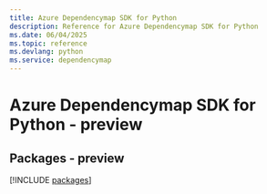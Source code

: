 ```yaml
---
title: Azure Dependencymap SDK for Python
description: Reference for Azure Dependencymap SDK for Python
ms.date: 06/04/2025
ms.topic: reference
ms.devlang: python
ms.service: dependencymap
---
```

# Azure Dependencymap SDK for Python - preview
## Packages - preview
[!INCLUDE [packages](dependencymap-index.md)]